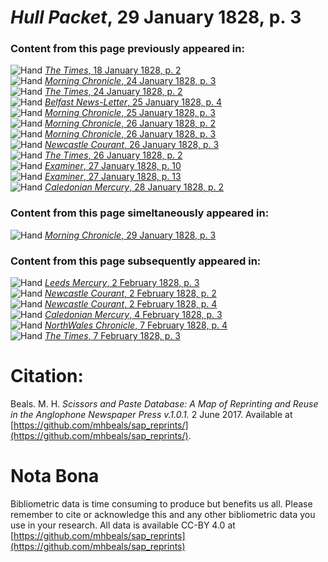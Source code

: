 # *Hull Packet*, 29 January 1828, p. 3  
  
### Content from this page previously appeared in:  
![Hand](http://scissorsandpaste.net/wp-content/uploads/2017/06/smallhandpointer.png) [*The Times*, 18 January 1828, p. 2](https://mhbeals.github.io/sap_html/The-Times/The-Times-18-January-1828-p-2)  
![Hand](http://scissorsandpaste.net/wp-content/uploads/2017/06/smallhandpointer.png) [*Morning Chronicle*, 24 January 1828, p. 3](https://mhbeals.github.io/sap_html/Morning-Chronicle/Morning-Chronicle-24-January-1828-p-3)  
![Hand](http://scissorsandpaste.net/wp-content/uploads/2017/06/smallhandpointer.png) [*The Times*, 24 January 1828, p. 2](https://mhbeals.github.io/sap_html/The-Times/The-Times-24-January-1828-p-2)  
![Hand](http://scissorsandpaste.net/wp-content/uploads/2017/06/smallhandpointer.png) [*Belfast News-Letter*, 25 January 1828, p. 4](https://mhbeals.github.io/sap_html/Belfast-News-Letter/Belfast-News-Letter-25-January-1828-p-4)  
![Hand](http://scissorsandpaste.net/wp-content/uploads/2017/06/smallhandpointer.png) [*Morning Chronicle*, 25 January 1828, p. 3](https://mhbeals.github.io/sap_html/Morning-Chronicle/Morning-Chronicle-25-January-1828-p-3)  
![Hand](http://scissorsandpaste.net/wp-content/uploads/2017/06/smallhandpointer.png) [*Morning Chronicle*, 26 January 1828, p. 2](https://mhbeals.github.io/sap_html/Morning-Chronicle/Morning-Chronicle-26-January-1828-p-2)  
![Hand](http://scissorsandpaste.net/wp-content/uploads/2017/06/smallhandpointer.png) [*Morning Chronicle*, 26 January 1828, p. 3](https://mhbeals.github.io/sap_html/Morning-Chronicle/Morning-Chronicle-26-January-1828-p-3)  
![Hand](http://scissorsandpaste.net/wp-content/uploads/2017/06/smallhandpointer.png) [*Newcastle Courant*, 26 January 1828, p. 3](https://mhbeals.github.io/sap_html/Newcastle-Courant/Newcastle-Courant-26-January-1828-p-3)  
![Hand](http://scissorsandpaste.net/wp-content/uploads/2017/06/smallhandpointer.png) [*The Times*, 26 January 1828, p. 2](https://mhbeals.github.io/sap_html/The-Times/The-Times-26-January-1828-p-2)  
![Hand](http://scissorsandpaste.net/wp-content/uploads/2017/06/smallhandpointer.png) [*Examiner*, 27 January 1828, p. 10](https://mhbeals.github.io/sap_html/Examiner/Examiner-27-January-1828-p-10)  
![Hand](http://scissorsandpaste.net/wp-content/uploads/2017/06/smallhandpointer.png) [*Examiner*, 27 January 1828, p. 13](https://mhbeals.github.io/sap_html/Examiner/Examiner-27-January-1828-p-13)  
![Hand](http://scissorsandpaste.net/wp-content/uploads/2017/06/smallhandpointer.png) [*Caledonian Mercury*, 28 January 1828, p. 2](https://mhbeals.github.io/sap_html/Caledonian-Mercury/Caledonian-Mercury-28-January-1828-p-2)  
  
### Content from this page simeltaneously appeared in:  
![Hand](http://scissorsandpaste.net/wp-content/uploads/2017/06/smallhandpointer.png) [*Morning Chronicle*, 29 January 1828, p. 3](https://mhbeals.github.io/sap_html/Morning-Chronicle/Morning-Chronicle-29-January-1828-p-3)  
  
### Content from this page subsequently appeared in:  
![Hand](http://scissorsandpaste.net/wp-content/uploads/2017/06/smallhandpointer.png) [*Leeds Mercury*, 2 February 1828, p. 3](https://mhbeals.github.io/sap_html/Leeds-Mercury/Leeds-Mercury-2-February-1828-p-3)  
![Hand](http://scissorsandpaste.net/wp-content/uploads/2017/06/smallhandpointer.png) [*Newcastle Courant*, 2 February 1828, p. 2](https://mhbeals.github.io/sap_html/Newcastle-Courant/Newcastle-Courant-2-February-1828-p-2)  
![Hand](http://scissorsandpaste.net/wp-content/uploads/2017/06/smallhandpointer.png) [*Newcastle Courant*, 2 February 1828, p. 4](https://mhbeals.github.io/sap_html/Newcastle-Courant/Newcastle-Courant-2-February-1828-p-4)  
![Hand](http://scissorsandpaste.net/wp-content/uploads/2017/06/smallhandpointer.png) [*Caledonian Mercury*, 4 February 1828, p. 3](https://mhbeals.github.io/sap_html/Caledonian-Mercury/Caledonian-Mercury-4-February-1828-p-3)  
![Hand](http://scissorsandpaste.net/wp-content/uploads/2017/06/smallhandpointer.png) [*NorthWales Chronicle*, 7 February 1828, p. 4](https://mhbeals.github.io/sap_html/NorthWales-Chronicle/NorthWales-Chronicle-7-February-1828-p-4)  
![Hand](http://scissorsandpaste.net/wp-content/uploads/2017/06/smallhandpointer.png) [*The Times*, 7 February 1828, p. 3](https://mhbeals.github.io/sap_html/The-Times/The-Times-7-February-1828-p-3)  


# Citation: 

Beals. M. H. *Scissors and Paste Database: A Map of Reprinting and Reuse in the Anglophone Newspaper Press v.1.0.1.* 2 June 2017. Available at [https://github.com/mhbeals/sap_reprints/](https://github.com/mhbeals/sap_reprints/). 

# Nota Bona

Bibliometric data is time consuming to produce but benefits us all. Please remember to cite or acknowledge this and any other bibliometric data you use in your research. All data is available CC-BY 4.0 at [https://github.com/mhbeals/sap_reprints](https://github.com/mhbeals/sap_reprints)
